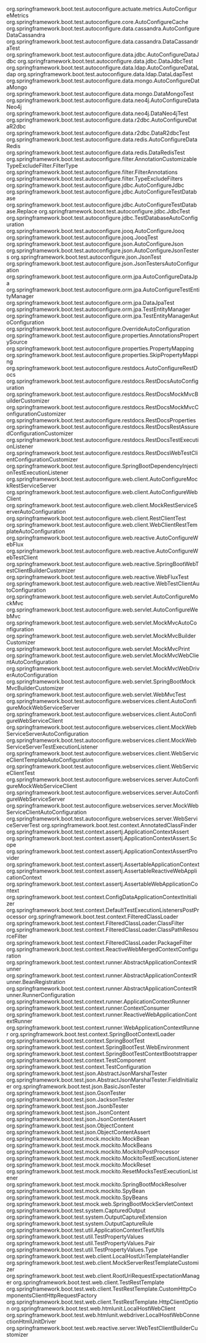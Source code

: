 org.springframework.boot.test.autoconfigure.actuate.metrics.AutoConfigureMetrics
org.springframework.boot.test.autoconfigure.core.AutoConfigureCache
org.springframework.boot.test.autoconfigure.data.cassandra.AutoConfigureDataCassandra
org.springframework.boot.test.autoconfigure.data.cassandra.DataCassandraTest
org.springframework.boot.test.autoconfigure.data.jdbc.AutoConfigureDataJdbc
org.springframework.boot.test.autoconfigure.data.jdbc.DataJdbcTest
org.springframework.boot.test.autoconfigure.data.ldap.AutoConfigureDataLdap
org.springframework.boot.test.autoconfigure.data.ldap.DataLdapTest
org.springframework.boot.test.autoconfigure.data.mongo.AutoConfigureDataMongo
org.springframework.boot.test.autoconfigure.data.mongo.DataMongoTest
org.springframework.boot.test.autoconfigure.data.neo4j.AutoConfigureDataNeo4j
org.springframework.boot.test.autoconfigure.data.neo4j.DataNeo4jTest
org.springframework.boot.test.autoconfigure.data.r2dbc.AutoConfigureDataR2dbc
org.springframework.boot.test.autoconfigure.data.r2dbc.DataR2dbcTest
org.springframework.boot.test.autoconfigure.data.redis.AutoConfigureDataRedis
org.springframework.boot.test.autoconfigure.data.redis.DataRedisTest
org.springframework.boot.test.autoconfigure.filter.AnnotationCustomizableTypeExcludeFilter.FilterType
org.springframework.boot.test.autoconfigure.filter.FilterAnnotations
org.springframework.boot.test.autoconfigure.filter.TypeExcludeFilters
org.springframework.boot.test.autoconfigure.jdbc.AutoConfigureJdbc
org.springframework.boot.test.autoconfigure.jdbc.AutoConfigureTestDatabase
org.springframework.boot.test.autoconfigure.jdbc.AutoConfigureTestDatabase.Replace
org.springframework.boot.test.autoconfigure.jdbc.JdbcTest
org.springframework.boot.test.autoconfigure.jdbc.TestDatabaseAutoConfiguration
org.springframework.boot.test.autoconfigure.jooq.AutoConfigureJooq
org.springframework.boot.test.autoconfigure.jooq.JooqTest
org.springframework.boot.test.autoconfigure.json.AutoConfigureJson
org.springframework.boot.test.autoconfigure.json.AutoConfigureJsonTesters
org.springframework.boot.test.autoconfigure.json.JsonTest
org.springframework.boot.test.autoconfigure.json.JsonTestersAutoConfiguration
org.springframework.boot.test.autoconfigure.orm.jpa.AutoConfigureDataJpa
org.springframework.boot.test.autoconfigure.orm.jpa.AutoConfigureTestEntityManager
org.springframework.boot.test.autoconfigure.orm.jpa.DataJpaTest
org.springframework.boot.test.autoconfigure.orm.jpa.TestEntityManager
org.springframework.boot.test.autoconfigure.orm.jpa.TestEntityManagerAutoConfiguration
org.springframework.boot.test.autoconfigure.OverrideAutoConfiguration
org.springframework.boot.test.autoconfigure.properties.AnnotationsPropertySource
org.springframework.boot.test.autoconfigure.properties.PropertyMapping
org.springframework.boot.test.autoconfigure.properties.SkipPropertyMapping
org.springframework.boot.test.autoconfigure.restdocs.AutoConfigureRestDocs
org.springframework.boot.test.autoconfigure.restdocs.RestDocsAutoConfiguration
org.springframework.boot.test.autoconfigure.restdocs.RestDocsMockMvcBuilderCustomizer
org.springframework.boot.test.autoconfigure.restdocs.RestDocsMockMvcConfigurationCustomizer
org.springframework.boot.test.autoconfigure.restdocs.RestDocsProperties
org.springframework.boot.test.autoconfigure.restdocs.RestDocsRestAssuredConfigurationCustomizer
org.springframework.boot.test.autoconfigure.restdocs.RestDocsTestExecutionListener
org.springframework.boot.test.autoconfigure.restdocs.RestDocsWebTestClientConfigurationCustomizer
org.springframework.boot.test.autoconfigure.SpringBootDependencyInjectionTestExecutionListener
org.springframework.boot.test.autoconfigure.web.client.AutoConfigureMockRestServiceServer
org.springframework.boot.test.autoconfigure.web.client.AutoConfigureWebClient
org.springframework.boot.test.autoconfigure.web.client.MockRestServiceServerAutoConfiguration
org.springframework.boot.test.autoconfigure.web.client.RestClientTest
org.springframework.boot.test.autoconfigure.web.client.WebClientRestTemplateAutoConfiguration
org.springframework.boot.test.autoconfigure.web.reactive.AutoConfigureWebFlux
org.springframework.boot.test.autoconfigure.web.reactive.AutoConfigureWebTestClient
org.springframework.boot.test.autoconfigure.web.reactive.SpringBootWebTestClientBuilderCustomizer
org.springframework.boot.test.autoconfigure.web.reactive.WebFluxTest
org.springframework.boot.test.autoconfigure.web.reactive.WebTestClientAutoConfiguration
org.springframework.boot.test.autoconfigure.web.servlet.AutoConfigureMockMvc
org.springframework.boot.test.autoconfigure.web.servlet.AutoConfigureWebMvc
org.springframework.boot.test.autoconfigure.web.servlet.MockMvcAutoConfiguration
org.springframework.boot.test.autoconfigure.web.servlet.MockMvcBuilderCustomizer
org.springframework.boot.test.autoconfigure.web.servlet.MockMvcPrint
org.springframework.boot.test.autoconfigure.web.servlet.MockMvcWebClientAutoConfiguration
org.springframework.boot.test.autoconfigure.web.servlet.MockMvcWebDriverAutoConfiguration
org.springframework.boot.test.autoconfigure.web.servlet.SpringBootMockMvcBuilderCustomizer
org.springframework.boot.test.autoconfigure.web.servlet.WebMvcTest
org.springframework.boot.test.autoconfigure.webservices.client.AutoConfigureMockWebServiceServer
org.springframework.boot.test.autoconfigure.webservices.client.AutoConfigureWebServiceClient
org.springframework.boot.test.autoconfigure.webservices.client.MockWebServiceServerAutoConfiguration
org.springframework.boot.test.autoconfigure.webservices.client.MockWebServiceServerTestExecutionListener
org.springframework.boot.test.autoconfigure.webservices.client.WebServiceClientTemplateAutoConfiguration
org.springframework.boot.test.autoconfigure.webservices.client.WebServiceClientTest
org.springframework.boot.test.autoconfigure.webservices.server.AutoConfigureMockWebServiceClient
org.springframework.boot.test.autoconfigure.webservices.server.AutoConfigureWebServiceServer
org.springframework.boot.test.autoconfigure.webservices.server.MockWebServiceClientAutoConfiguration
org.springframework.boot.test.autoconfigure.webservices.server.WebServiceServerTest
org.springframework.boot.test.context.AnnotatedClassFinder
org.springframework.boot.test.context.assertj.ApplicationContextAssert
org.springframework.boot.test.context.assertj.ApplicationContextAssert.Scope
org.springframework.boot.test.context.assertj.ApplicationContextAssertProvider
org.springframework.boot.test.context.assertj.AssertableApplicationContext
org.springframework.boot.test.context.assertj.AssertableReactiveWebApplicationContext
org.springframework.boot.test.context.assertj.AssertableWebApplicationContext
org.springframework.boot.test.context.ConfigDataApplicationContextInitializer
org.springframework.boot.test.context.DefaultTestExecutionListenersPostProcessor
org.springframework.boot.test.context.FilteredClassLoader
org.springframework.boot.test.context.FilteredClassLoader.ClassFilter
org.springframework.boot.test.context.FilteredClassLoader.ClassPathResourceFilter
org.springframework.boot.test.context.FilteredClassLoader.PackageFilter
org.springframework.boot.test.context.ReactiveWebMergedContextConfiguration
org.springframework.boot.test.context.runner.AbstractApplicationContextRunner
org.springframework.boot.test.context.runner.AbstractApplicationContextRunner.BeanRegistration
org.springframework.boot.test.context.runner.AbstractApplicationContextRunner.RunnerConfiguration
org.springframework.boot.test.context.runner.ApplicationContextRunner
org.springframework.boot.test.context.runner.ContextConsumer
org.springframework.boot.test.context.runner.ReactiveWebApplicationContextRunner
org.springframework.boot.test.context.runner.WebApplicationContextRunner
org.springframework.boot.test.context.SpringBootContextLoader
org.springframework.boot.test.context.SpringBootTest
org.springframework.boot.test.context.SpringBootTest.WebEnvironment
org.springframework.boot.test.context.SpringBootTestContextBootstrapper
org.springframework.boot.test.context.TestComponent
org.springframework.boot.test.context.TestConfiguration
org.springframework.boot.test.json.AbstractJsonMarshalTester
org.springframework.boot.test.json.AbstractJsonMarshalTester.FieldInitializer
org.springframework.boot.test.json.BasicJsonTester
org.springframework.boot.test.json.GsonTester
org.springframework.boot.test.json.JacksonTester
org.springframework.boot.test.json.JsonbTester
org.springframework.boot.test.json.JsonContent
org.springframework.boot.test.json.JsonContentAssert
org.springframework.boot.test.json.ObjectContent
org.springframework.boot.test.json.ObjectContentAssert
org.springframework.boot.test.mock.mockito.MockBean
org.springframework.boot.test.mock.mockito.MockBeans
org.springframework.boot.test.mock.mockito.MockitoPostProcessor
org.springframework.boot.test.mock.mockito.MockitoTestExecutionListener
org.springframework.boot.test.mock.mockito.MockReset
org.springframework.boot.test.mock.mockito.ResetMocksTestExecutionListener
org.springframework.boot.test.mock.mockito.SpringBootMockResolver
org.springframework.boot.test.mock.mockito.SpyBean
org.springframework.boot.test.mock.mockito.SpyBeans
org.springframework.boot.test.mock.web.SpringBootMockServletContext
org.springframework.boot.test.system.CapturedOutput
org.springframework.boot.test.system.OutputCaptureExtension
org.springframework.boot.test.system.OutputCaptureRule
org.springframework.boot.test.util.ApplicationContextTestUtils
org.springframework.boot.test.util.TestPropertyValues
org.springframework.boot.test.util.TestPropertyValues.Pair
org.springframework.boot.test.util.TestPropertyValues.Type
org.springframework.boot.test.web.client.LocalHostUriTemplateHandler
org.springframework.boot.test.web.client.MockServerRestTemplateCustomizer
org.springframework.boot.test.web.client.RootUriRequestExpectationManager
org.springframework.boot.test.web.client.TestRestTemplate
org.springframework.boot.test.web.client.TestRestTemplate.CustomHttpComponentsClientHttpRequestFactory
org.springframework.boot.test.web.client.TestRestTemplate.HttpClientOption
org.springframework.boot.test.web.htmlunit.LocalHostWebClient
org.springframework.boot.test.web.htmlunit.webdriver.LocalHostWebConnectionHtmlUnitDriver
org.springframework.boot.test.web.reactive.server.WebTestClientBuilderCustomizer